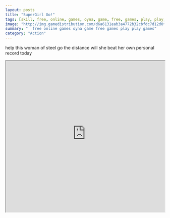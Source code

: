 ```yaml
---
layout: posts
title: "SuperGirl Go!"
tags: [skill, free, online, games, oyna, game, free, games, play, play, games]
image: "http://img.gamedistribution.com/d6a6131eab3a4772b32cbfdc7d12d0f9.jpg"
summary: "  free online games oyna game free games play play games"
category: "Action"
---
```


help this woman of steel go the distance will she beat her own personal record today

<iframe width="100%" height="480px;" src="http://flash.gamedistribution.com?game=d6a6131eab3a4772b32cbfdc7d12d0f9"></iframe>